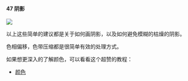 #### 47  阴影
![](assets/tutorials/t47/shade.gif)

  以上这些简单的建议都是关于如何画阴影，以及如何避免模糊的枯燥的阴影。

  色相偏移，色带压缩都是很简单有效的处理方式。

  如果想更深入的了解颜色，可以看看这个超赞的教程：
 - [颜色](http://www.writedesignonline.com/resources/design/rules/color.html)
